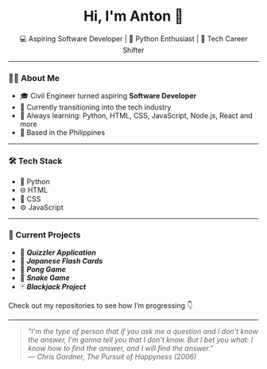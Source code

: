 <h1 align="center">Hi, I'm Anton 👋</h1>

<p align="center">
  💻 Aspiring Software Developer | 🐍 Python Enthusiast | 🚀 Tech Career Shifter
</p>

---

### 👨‍💻 About Me

- 🎓 Civil Engineer turned aspiring **Software Developer**
- 🔁 Currently transitioning into the tech industry
- 🧠 Always learning: Python, HTML, CSS, JavaScript, Node.js, React and more
- 📍 Based in the Philippines

---

### 🛠️ Tech Stack

- 🐍 Python
- 🌐 HTML
- 🎨 CSS
- ⚙️ JavaScript

---

### 📌 Current Projects

- 🧠 ***Quizzler Application***
- 🎌 ***Japanese Flash Cards***
- 🏓 ***Pong Game***
- 🐍 ***Snake Game***
- 🃏 ***Blackjack Project***

Check out my repositories to see how I’m progressing 👇

---

> *"I'm the type of person that if you ask me a question and I don't know the answer, I'm gonna tell you that I don't know. But I bet you what: I know how to find the answer, and I will find the answer."*  
> — *Chris Gardner,* *The Pursuit of Happyness (2006)*

